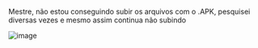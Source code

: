 Mestre, não estou conseguindo subir os arquivos com o .APK, pesquisei diversas vezes e mesmo assim continua não subindo

![image](https://github.com/lucsdias/apk_perfil_ionic/assets/107882937/f2a7d452-c9a3-4cab-a104-2e61caba14b6)
